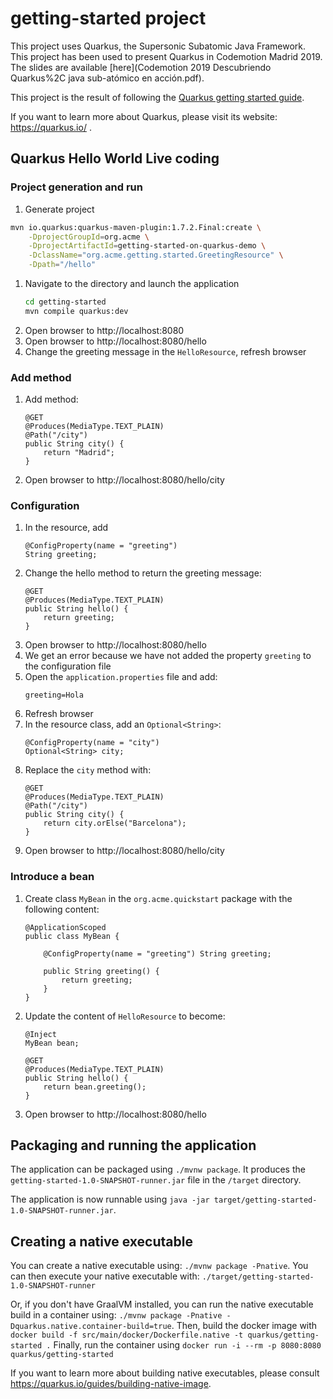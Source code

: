 # getting-started project

This project uses Quarkus, the Supersonic Subatomic Java Framework.
This project has been used to present Quarkus in Codemotion Madrid 2019.
The slides are available [here](Codemotion 2019 Descubriendo Quarkus%2C java sub-atómico en acción.pdf).

This project is the result of following the [Quarkus getting started guide](https://quarkus.io/guides/getting-started).

If you want to learn more about Quarkus, please visit its website: https://quarkus.io/ .

## Quarkus Hello World Live coding
### Project generation and run

1. Generate project
```bash
mvn io.quarkus:quarkus-maven-plugin:1.7.2.Final:create \
    -DprojectGroupId=org.acme \
    -DprojectArtifactId=getting-started-on-quarkus-demo \
    -DclassName="org.acme.getting.started.GreetingResource" \
    -Dpath="/hello"

```
1. Navigate to the directory and launch the application
    ```bash
    cd getting-started
    mvn compile quarkus:dev
    ```
1. Open browser to http://localhost:8080
1. Open browser to http://localhost:8080/hello
1. Change the greeting message in the `HelloResource`, refresh browser

### Add method

1. Add method: 
    ```
    @GET
    @Produces(MediaType.TEXT_PLAIN)
    @Path("/city")
    public String city() {
        return "Madrid";
    }
    ```
1. Open browser to http://localhost:8080/hello/city

### Configuration

1. In the resource, add 
    ```
    @ConfigProperty(name = "greeting")
    String greeting;
    ```
1. Change the hello method to return the greeting message:
    ```
    @GET
    @Produces(MediaType.TEXT_PLAIN)
    public String hello() {
        return greeting;
    }
    ```    
1. Open browser to http://localhost:8080/hello
1. We get an error because we have not added the property `greeting` to the configuration file
1. Open the `application.properties` file and add:
    ```
    greeting=Hola
    ``` 
1. Refresh browser
1. In the resource class, add an `Optional<String>`:
    ```
    @ConfigProperty(name = "city") 
    Optional<String> city;
    ```
1. Replace the `city` method with:
    ```
    @GET
    @Produces(MediaType.TEXT_PLAIN)
    @Path("/city")
    public String city() {
        return city.orElse("Barcelona");
    }
    ```
1. Open browser to http://localhost:8080/hello/city

### Introduce a bean

1. Create class `MyBean` in the `org.acme.quickstart` package with the following content:
    ```
    @ApplicationScoped
    public class MyBean {
    
        @ConfigProperty(name = "greeting") String greeting;
    
        public String greeting() {
            return greeting;
        }
    }
    ```            
2. Update the content of `HelloResource` to become:
    ```
    @Inject 
    MyBean bean;
  
    @GET
    @Produces(MediaType.TEXT_PLAIN)
    public String hello() {
        return bean.greeting();
    }
    ```    
3. Open browser to http://localhost:8080/hello

## Packaging and running the application

The application can be packaged using `./mvnw package`.
It produces the `getting-started-1.0-SNAPSHOT-runner.jar` file in the `/target` directory.

The application is now runnable using `java -jar target/getting-started-1.0-SNAPSHOT-runner.jar`.

## Creating a native executable

You can create a native executable using: `./mvnw package -Pnative`.
You can then execute your native executable with: `./target/getting-started-1.0-SNAPSHOT-runner`

Or, if you don't have GraalVM installed, you can run the native executable build in a container using: `./mvnw package -Pnative -Dquarkus.native.container-build=true`.
Then, build the docker image with `docker build -f src/main/docker/Dockerfile.native -t quarkus/getting-started .`
Finally, run the container using `docker run -i --rm -p 8080:8080 quarkus/getting-started`

If you want to learn more about building native executables, please consult https://quarkus.io/guides/building-native-image.




